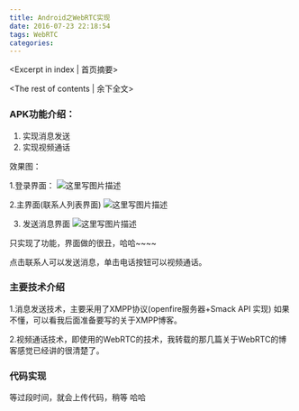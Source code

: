 ```yaml
---
title: Android之WebRTC实现
date: 2016-07-23 22:18:54
tags: WebRTC
categories:
---
```

<Excerpt in index | 首页摘要> 
<!-- more -->
<The rest of contents | 余下全文>

### APK功能介绍：

1. 实现消息发送
2.  实现视频通话

效果图：

1.登录界面：
![这里写图片描述](http://img.blog.csdn.net/20160125201404382)

2.主界面(联系人列表界面)
![这里写图片描述](http://img.blog.csdn.net/20160125201515560)

3. 发送消息界面
![这里写图片描述](http://img.blog.csdn.net/20160125201538779)

只实现了功能，界面做的很丑，哈哈~~~~

点击联系人可以发送消息，单击电话按钮可以视频通话。

### 主要技术介绍

1.消息发送技术，主要采用了XMPP协议(openfire服务器+Smack API 实现)
如果不懂，可以看我后面准备要写的关于XMPP博客。

2.视频通话技术，即使用的WebRTC的技术，我转载的那几篇关于WebRTC的博客感觉已经讲的很清楚了。

### 代码实现
等过段时间，就会上传代码，稍等 哈哈


